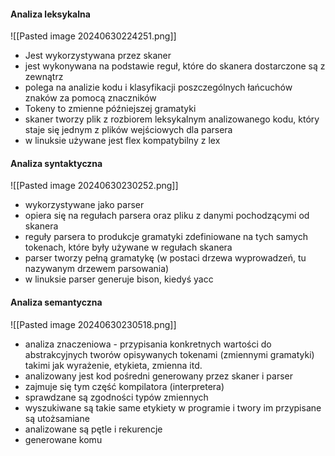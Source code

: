 

#### Analiza leksykalna 
![[Pasted image 20240630224251.png]]

- Jest wykorzystywana przez skaner
- jest wykonywana na podstawie reguł, które do skanera dostarczone są z zewnątrz
- polega na analizie kodu i klasyfikacji poszczególnych łańcuchów znaków za pomocą znaczników
- Tokeny to zmienne późniejszej gramatyki
- skaner tworzy plik z rozbiorem leksykalnym analizowanego kodu, który staje się jednym z plików wejściowych dla parsera
- w linuksie używane jest flex kompatybilny z lex

#### Analiza syntaktyczna
![[Pasted image 20240630230252.png]]
- wykorzystywane jako parser
- opiera się na regułach parsera oraz pliku z danymi pochodzącymi od skanera
- reguły parsera to produkcje gramatyki zdefiniowane na tych samych tokenach, które były używane w regułach skanera
- parser tworzy pełną gramatykę (w postaci drzewa wyprowadzeń, tu nazywanym drzewem parsowania)
- w linuksie parser generuje bison, kiedyś yacc


#### Analiza semantyczna
![[Pasted image 20240630230518.png]]
- analiza znaczeniowa - przypisania konkretnych wartości do abstrakcyjnych tworów opisywanych tokenami (zmiennymi gramatyki) takimi jak wyrażenie, etykieta, zmienna itd. 
- analizowany jest kod pośredni generowany przez skaner i parser
- zajmuje się tym część kompilatora (interpretera)
- sprawdzane są zgodności typów zmiennych
- wyszukiwane są takie same etykiety w programie i twory im przypisane są utożsamiane
- analizowane są pętle i rekurencje
- generowane komu